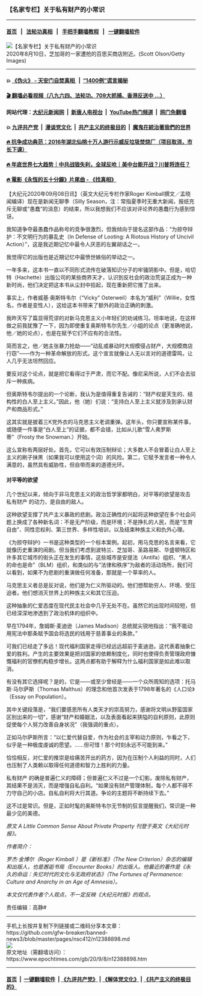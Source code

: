 ### 【名家专栏】关于私有财产的小常识
------------------------

#### [首页](https://github.com/gfw-breaker/banned-news3/blob/master/README.md) &nbsp;&nbsp;|&nbsp;&nbsp; [法轮功真相](https://github.com/begood0513/basic/blob/master/README.md)  &nbsp;&nbsp;|&nbsp;&nbsp; [手把手翻墙教程](https://github.com/gfw-breaker/guides/wiki)  &nbsp;&nbsp;|&nbsp;&nbsp; [一键翻墙软件](https://github.com/gfw-breaker/nogfw/blob/master/README.md)  



<div><img alt="【名家专栏】关于私有财产的小常识" class="attachment-djy_600_400 size-djy_600_400 wp-post-image" src="https://i.epochtimes.com/assets/uploads/2020/09/GettyImages-1265003047-700x420-600x400.jpg"/>
<div class="caption">
 2020年8月10日，芝加哥的一家遭抢的百思买商店附近。(Scott Olson/Getty Images)
</div></div><hr/>

#### 💥 [《伪火》 - 天安门自焚真相 ](http://141.164.51.119:10000/videos/blog/weihuo.html)&nbsp; |&nbsp; [“1400例”谎言揭秘  ](http://141.164.51.119:10000/videos/blog/jiexi1400.html)

#### [ 🎬  翻墙必看视频（八九六四、法轮功、709大抓捕、香港反送中 ...）](https://github.com/gfw-breaker/links/blob/master/banned.md)

#### 网站代理：[大纪元新闻网](http://167.172.10.89:10080/gb/) &nbsp;|&nbsp; [新唐人电视台](http://167.172.10.89:8808/gb/)  &nbsp;|&nbsp; [YouTube热门频道](http://158.247.203.241/youtube.html) &nbsp;|&nbsp; [网门免翻墙](http://158.247.203.241:11000/show.aspx?name=ogHome)

#### 💥 [九评共产党](http://141.164.51.119:10000/videos/res/jiuping/)&nbsp; |&nbsp; [漫谈党文化](http://141.164.51.119:10000/videos/res/mtdwh/)&nbsp; |&nbsp; [共产主义的终极目的](http://141.164.51.119:10000/videos/res/zjmd/)&nbsp; |&nbsp; [魔鬼在統治著我們的世界](http://141.164.51.119:10000/videos/res/TheSpecter/)  

#### [ 🔥  抗争成功典范：2016年湖北仙桃十万人游行示威反垃圾焚烧厂（项目取消，市长下课）](http://141.164.51.119:10000/videos/news/xiantao.html)

#### [ 🔥  年底世界七大趋势｜中共战狼失利，全球反呛｜美中台能开战？川普将连任？](http://141.164.51.119:10000/videos/news/tanghao02.html)

#### [ 🔥  電影《永恆的五十分鐘》片尾曲 - 《找真相》](http://141.164.51.119:10000/videos/news/../legend/index.html)

<div><p>
 【大纪元2020年09月08日讯】（英文大纪元专栏作家Roger Kimball撰文／孟晓闻编译）现在是新闻无聊季（Silly Season，注：常指夏季时无重大新闻，报纸充斥无聊或“愚蠢”的消息）的结束，所以我想我们不应该对评论界的愚蠢行为感到惊讶。
</p>
<p>
 我知道争夺最愚蠢作品称号的竞争很激烈，但我倾向于提名这部作品：“为掠夺辩护：不文明行为的暴乱史（In Defense of Looting: A Riotous History of Uncivil Action）”，这是我近期记忆中最令人厌恶的左翼胡话之一。
</p>
<p>
 我觉得它的出版也是近期记忆中最愤世嫉俗的举动之一。
</p>
<p>
 一年多来，这本书一直以不同形式流传在破落知识分子的牢骚阴影中。但是，哈切特（Hachette）出版公司的某些商界天才，认识到反社会的政治荒诞正成为一种新时尚，他们决定把这本书从尘封中拾起，现在重新把它推了出来。
</p>
<p>
 事实上，作者威基·奥斯特韦尔（“Vicky” Osterweil）本名为“威利”（Willie，女性名，作者是变性人），这给这本书带来了额外的政治正确的刺激。
</p>
<p>
 我昨天写了篇显得荒谬的对新马克思主义小年轻们的劝诫练习。坦率地说，在这样做之前我犹豫了一下，因为即使重复奥斯特韦尔先生／小姐的论点（更准确地说，他／她的论点），也是在赋予它们不应有的合法性。
</p>
<p>
 简而言之，他／她主张暴力抢劫——“动乱或暴动时大规模侵占财产，大规模商店行窃”——作为一种革命解放的形式。这个宣言就像让人无以言对的道德雷鸣，让人几乎无法坦然回应。
</p>
<p>
 要反对这个论点，就是把它看得过于严肃，而它不配。像尼采所说，人们不会去驳斥一种疾病。
</p>
<p>
 但奥斯特韦尔提出的一个论断，我认为是值得重复告诫的：“财产权是天生的、结构性的白人至上主义。”因此，他（她）们说：“支持白人至上主义就涉及到承认财产和商品形式。”
</p>
<p>
 这其实就是披着三K党外衣的马克思主义老调重弹。这年头，你只要宣称某件事，或随便一件事是“白人至上”的证据，都不会错，比如从儿歌“雪人弗罗斯蒂”（Frosty the Snowman.）开始。
</p>
<p>
 这么宣称有两层好处。首先，它可以有效压制辩论；大多数人不会冒着让白人至上主义的刷子抹黑（如果我可以使用这个词）的风险。第二，它赋予发言者一种令人满意的，虽然具有威胁性，但自带而来的道德光环。
</p>
<h4>
 对平等的欲望
</h4>
<p>
 几个世纪以来，倾向于非马克思主义的政治哲学家都明白，对平等的欲望是攻击
 <ok href="https://www.epochtimes.com/gb/tag/%E7%A7%81%E6%9C%89%E8%B4%A2%E4%BA%A7.html">
  私有财产
 </ok>
 的动力，是自由的敌人。
</p>
<p>
 这种欲望支撑了共产主义暴政的悲剧。政治正确性的兴起将这种欲望在多个社会问题上换成了各种新名词：不是无产阶级，而是环境；不是挣扎的人民，而是“生育自由”、同性恋权利、第三世界、多样性培训，以及结束种族主义和仇外心理。
</p>
<p>
 《为掠夺辩护》一书是这种类型的一个标本案例。起初，用马克思的名言来看，它就像历史重演的闹剧。但当我们考虑到波特兰、芝加哥、圣路易斯、华盛顿特区和许多其它城市的街头正在发生的事情，这些城市是安提法（Antifa）组织、“黑人的命也是命”（BLM）组织，和类似的与“法律和秩序”为敌者的活动场所，我们可以看到，如果不为悲剧的重演做任何准备，那就是一个草率的人。
</p>
<p>
 马克思主义者总是反对说，他们是为仁义所驱动的。他们想帮助穷人、环境、受压迫者。他们想消灭世界上的种族主义和其它压迫。
</p>
<p>
 这种抽象的仁爱态度在现代民主社会中几乎无处不在。虽然它的出现时间较短，但已经深深地渗透到了政治机体的组织中。
</p>
<p>
 早在1794年，詹姆斯·麦迪逊（James Madison）总统就尖锐地指出：“我不能动用宪法中那条赋予国会将选民的钱用于慈善事业的条款。”
</p>
<p>
 可我们已经走了多远！现代福利国家走得已经远远超前于麦迪逊。这代表着抽象仁爱的胜利。产生的主要效果是把对国家的依赖制度化，同时也使得负责管理政府慷慨福利的官僚机构稳步增长。这两点都有助于解释为什么福利国家是如此难以取消。
</p>
<p>
 有没有其它选择呢？是的，它是——或至少曾经是——一个众所周知的选项：托马斯·马尔萨斯（Thomas Malthus）的理念和他首次发表于1798年著名的《人口论》（Essay on Population）。
</p>
<p>
 其中关键段落是，“我们要感恩所有人类天才的崇高努力，感谢将文明从野蛮国家区别出来的一切”，感谢“财产和婚姻法，以及表面看起来狭隘的自利原则，此原则促使每个人努力改善自身状况”（我强调的重点）。
</p>
<p>
 正如马尔萨斯所言：“以仁爱代替自爱，作为社会的主宰和动力原则，乍看之下，似乎是一种极度虔诚的愿望。……但可惜！那个时刻永远不可能到来。”
</p>
<p>
 恰恰相反，对仁爱的推崇是给痛苦开出的药方，因为在压制个人利益的同时，人们也压制了人类赖以取得任何道德和智力上胜利的力量。
</p>
<p>
 <ok href="https://www.epochtimes.com/gb/tag/%E7%A7%81%E6%9C%89%E8%B4%A2%E4%BA%A7.html">
  私有财产
 </ok>
 的确是普遍仁义的障碍；但普遍仁义不过是一个幻影。废除私有财产，其结果不是消灭，而是增强自私自利。“如果没有财产管理体制，每个人都不得不力守自己的小店。自私自利将大行其道。争论的主题将不断持续下去。”
</p>
<p>
 这不过是常识。但是，正如时髦的奥斯特韦尔无节制的狂言提醒我们，常识是一种最少见的美德。
</p>
<p>
 <em>
  原文
  <ok href="https://www.theepochtimes.com/a-little-common-sense-about-private-property_3481559.html">
   A Little Common Sense About Private Property
  </ok>
  刊登于英文《大纪元时报》。
 </em>
</p>
<p>
 <em>
  作者简介：
 </em>
</p>
<p>
 <em>
  罗杰‧金博尔（Roger Kimball ）是《新标准》（The New Criterion）杂志的编辑和出版人，也是邂逅书局（Encounter Books）的出版人。他最近的著作是《永久的命运：失忆时代的文化与无政府状态》（The Fortunes of Permanence: Culture and Anarchy in an Age of Amnesia）。
 </em>
</p>
<p>
 <em>
  本文仅代表作者个人观点，不一定反映《大纪元时报》的观点。
 </em>
</p>
<p>
 责任编辑：高静#
</p>
</div>
<hr/>
手机上长按并复制下列链接或二维码分享本文章：<br/>
https://github.com/gfw-breaker/banned-news3/blob/master/pages/nsc412/n12388898.md <br/>
<a href='https://github.com/gfw-breaker/banned-news3/blob/master/pages/nsc412/n12388898.md'><img src='https://github.com/gfw-breaker/banned-news3/blob/master/pages/nsc412/n12388898.md.png'/></a> <br/>
原文地址（需翻墙访问）：https://www.epochtimes.com/gb/20/9/8/n12388898.htm


------------------------
#### [首页](https://github.com/gfw-breaker/banned-news3/blob/master/README.md) &nbsp;|&nbsp; [一键翻墙软件](https://github.com/gfw-breaker/nogfw/blob/master/README.md) &nbsp;| [《九评共产党》](https://github.com/gfw-breaker/9ping.md/blob/master/README.md#九评之一评共产党是什么) | [《解体党文化》](https://github.com/gfw-breaker/jtdwh.md/blob/master/README.md) | [《共产主义的终极目的》](https://github.com/gfw-breaker/gczydzjmd.md/blob/master/README.md)


<img src='http://gfw-breaker.win/banned-news3/pages/nsc412/n12388898.md' width='0px' height='0px'/>